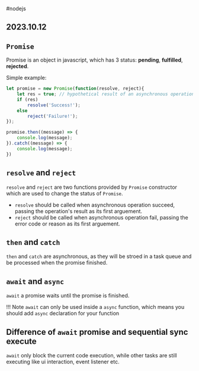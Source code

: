#nodejs
## 2023.10.12

## `Promise`

Promise is an object in javascript, which has 3 status: **pending**, **fulfilled**, **rejected**.

Simple example:

```javascript
let promise = new Promise(function(resolve, reject){
    let res = true; // hypothetical result of an asynchronous operation
    if (res)
        resolve('Success!');
    else
        reject('Failure!');
});

promise.then((message) => {
    console.log(message);
}).catch((message) => {
    console.log(message);
})
```

## `resolve` and `reject`

`resolve` and `reject` are two functions provided by `Promise` constructor which are used to change the status of `Promise`.

- `resolve` should be called when asynchronous operation succeed, passing the operation's result as its first arguement.
- `reject` should be called when asynchronous operation fail, passing the error code or reason as its first arguement.

## `then` and `catch`

`then` and `catch` are asynchronous, as they will be stroed in a task queue and be processed when the promise finished.

## `await` and `async`

`await` a promise waits until the promise is finished.

!!! Note `await` can only be used inside a `async` function, which means you should add `async` declaration for your function

## Difference of `await` promise and sequential sync execute

`await` only block the current code execution, while other tasks are still executing like ui interaction, event listener etc. 


